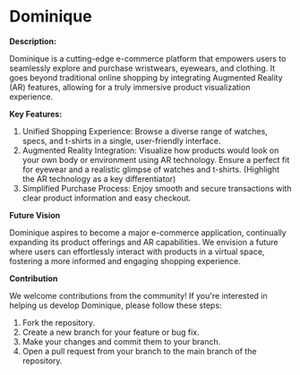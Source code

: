 # Dominique

**Description:**

Dominique is a cutting-edge e-commerce platform that empowers users to seamlessly explore and purchase wristwears, eyewears, and clothing. It goes beyond traditional online shopping by integrating Augmented Reality (AR) features, allowing for a truly immersive product visualization experience.

**Key Features:**

1. Unified Shopping Experience: Browse a diverse range of watches, specs, and t-shirts in a 
   single, user-friendly interface.
2. Augmented Reality Integration: Visualize how products would look on your own body or 
   environment using AR technology. Ensure a perfect fit for eyewear and a realistic glimpse of 
   watches and t-shirts. (Highlight 
   the AR technology as a key differentiator)
3. Simplified Purchase Process: Enjoy smooth and secure transactions with clear product 
   information and easy checkout.


**Future Vision**

Dominique aspires to become a major e-commerce application, continually expanding its product offerings and AR capabilities. We envision a future where users can effortlessly interact with products in a virtual space, fostering a more informed and engaging shopping experience.


**Contribution**

We welcome contributions from the community! If you're interested in helping us develop Dominique, please follow these steps:

1. Fork the repository.
2. Create a new branch for your feature or bug fix.
3. Make your changes and commit them to your branch.
4. Open a pull request from your branch to the main branch of the repository.
